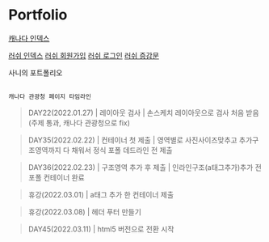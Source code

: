 
# Portfolio

[캐나다 인덱스](http://sanynote.github.io/Portfolio/canada/index.html)

[러쉬 인덱스](http://sunnyjuice94.dothome.co.kr/lush/index.php)
[러쉬 회원가입](http://sunnyjuice94.dothome.co.kr/lush/01_join_form.php)
[러쉬 로그인](http://sunnyjuice94.dothome.co.kr/lush/03_login.php)
[러쉬 증감문](http://sunnyjuice94.dothome.co.kr/lush/cal.html)



사니의 포트폴리오
```

캐나다 관광청 페이지 타임라인
```

>DAY22(2022.01.27) | 레이아웃 검사 | 손스케치 레이아웃으로 검사 처음 받음 (주제 통과, 캐나다 관광청으로 fix)

>DAY35(2022.02.22) | 컨테이너 첫 제출 | 영역별로 사진사이즈맞추고 추가구조영역까지 다 채워서 정식 포폴 데드라인 전 제출

>DAY36(2022.02.23) | 구조영역 추가 후 제출 | 인라인구조(a태그추가)추가 전 포폴 컨테이너 완료

>휴강(2022.03.01) | a태그 추가 한 컨테이너 제출

>휴강(2022.03.08) | 헤더 푸터 만들기 

>DAY45(2022.03.11) | html5 버전으로 전환 시작



